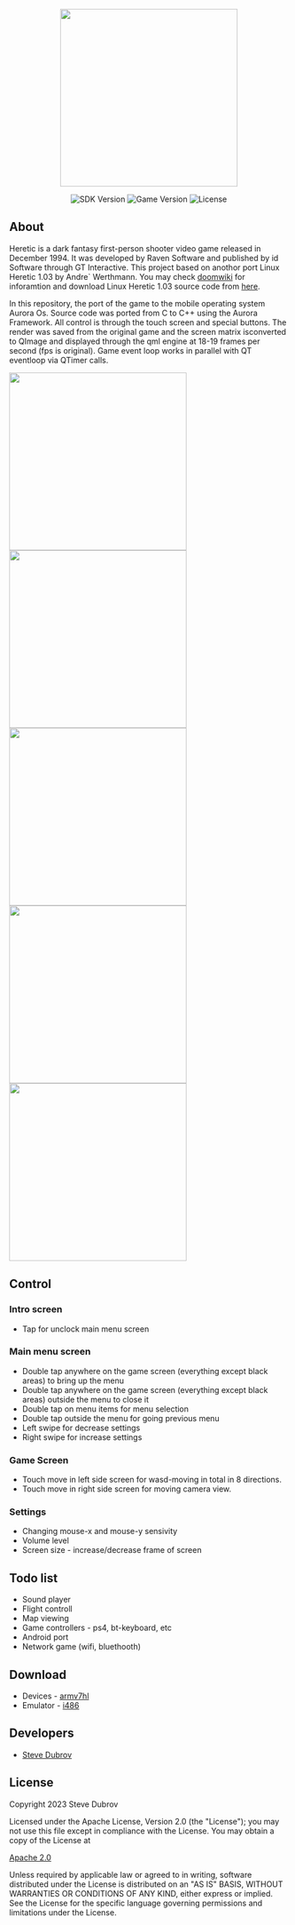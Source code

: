 <p align="center">
      <img src="https://github.com/Scaarj/heretic/assets/25565781/4a7a8432-c7fa-45d6-adc0-11dbae6558cc" width="320">
</p>

<p align="center">
   <img src="https://img.shields.io/badge/Sdk%20Version-4.0.2.89-green" alt="SDK Version">
   <img src="https://img.shields.io/badge/Game%20Version-1.0.77-blue" alt="Game Version">
   <img src="https://img.shields.io/badge/License-Apache%20License-yellow" alt="License">
</p>

## About

Heretic is a dark fantasy first-person shooter video game released in December 1994. It was developed by Raven Software and published by id Software through GT Interactive. This project based on anothor port Linux Heretic 1.03 by Andre` Werthmann. You may check [doomwiki](https://doomwiki.org/wiki/Linux_Heretic) for inforamtion and download Linux Heretic 1.03 source code from [here](https://www.doomworld.com/3ddownloads/ports/linux-heretic-1.03.tar.gz).

In this repository, the port of the game to the mobile operating system Aurora Os. Source code was ported from C to C++ using the Aurora Framework. All control is through the touch screen and special buttons. The render was saved from the original game and the screen matrix is ​​converted to QImage and displayed through the qml engine at 18-19 frames per second (fps is original). Game event loop works in parallel with QT eventloop via QTimer calls.

<img src="https://github.com/Scaarj/heretic/assets/25565781/d3ef5398-3012-4304-bd94-3c37b71c006c" width="320">
<img src="https://github.com/Scaarj/heretic/assets/25565781/506740b9-40bd-4ed8-8e25-3d97fca96749" width="320">
<img src="https://github.com/Scaarj/heretic/assets/25565781/2a85ca27-1b28-4473-bff9-31e302265c3b" width="320">
<img src="https://github.com/Scaarj/heretic/assets/25565781/f827329e-8837-43a1-9118-ea2939d54798" width="320">

<img src="https://github.com/Scaarj/heretic/assets/25565781/f99bf87f-c5e3-48cf-8c5f-ddc616773349" width="320">

## Control

### Intro screen
- Tap for unclock main menu screen
### Main menu screen
- Double tap anywhere on the game screen (everything except black areas) to bring up the menu
- Double tap anywhere on the game screen (everything except black areas) outside the menu to close it
- Double tap on menu items for menu selection
- Double tap outside the menu for going previous menu
- Left swipe for decrease settings
- Right swipe for increase settings
### Game Screen
- Touch move in left side screen for wasd-moving in total in 8 directions.
- Touch move in right side screen for moving camera view.

### Settings
- Changing mouse-x and mouse-y sensivity
- Volume level
- Screen size - increase/decrease frame of screen

## Todo list

- Sound player
- Flight controll
- Map viewing
- Game controllers - ps4, bt-keyboard, etc
- Android port
- Network game (wifi, bluethooth)

## Download

- Devices - [armv7hl](https://disk.yandex.ru/d/WtclhRIuZ58yrg)
- Emulator - [i486](https://disk.yandex.ru/d/BlcEpgYJrYxOoA)

## Developers

- [Steve Dubrov](https://github.com/Scaarj)

## License

Copyright 2023 Steve Dubrov

Licensed under the Apache License, Version 2.0 (the "License");
you may not use this file except in compliance with the License.
You may obtain a copy of the License at

[Apache 2.0 ](http://www.apache.org/licenses/LICENSE-2.0)

Unless required by applicable law or agreed to in writing, software
distributed under the License is distributed on an "AS IS" BASIS,
WITHOUT WARRANTIES OR CONDITIONS OF ANY KIND, either express or implied.
See the License for the specific language governing permissions and
limitations under the License.

